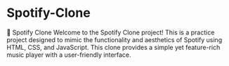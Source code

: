 # Spotify-Clone
🎵 Spotify Clone Welcome to the Spotify Clone project! This is a practice project designed to mimic the functionality and aesthetics of Spotify using HTML, CSS, and JavaScript. This clone provides a simple yet feature-rich music player with a user-friendly interface.
